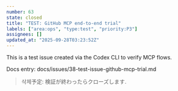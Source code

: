 ```yaml
---
number: 63
state: closed
title: "TEST: GitHub MCP end-to-end trial"
labels: ["area:ops", "type:test", "priority:P3"]
assignees: []
updated_at: "2025-09-28T03:23:52Z"
---
```

This is a test issue created via the Codex CLI to verify MCP flows.

Docs entry: docs/issues/38-test-issue-github-mcp-trial.md

> 삭제予定: 検証が終わったらクローズします.